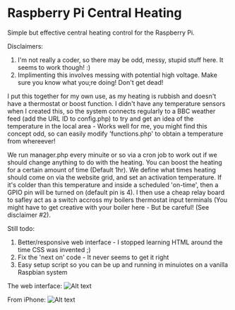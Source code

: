 # Raspberry Pi Central Heating

Simple but effective central heating control for the Raspberry Pi. 

Disclaimers:
 1) I'm not really a coder, so there may be odd, messy, stupid stuff here. It seems to work though! :)
 2) Implimenting this involves messing with potential high voltage. Make sure you know what you;re doing! Don't get dead!


I put this together for my own use, as my heating is rubbish and doesn't have a thermostat or boost function. I didn't have any temperature sensors when I created this, so the system connects regularly to a BBC weather feed (add the URL ID to config.php) to try and get an idea of the temperature in the local area - Works well for me, you might find this concept odd, so can easily modify 'functions.php' to obtain a temperature from whereever! 

We run manager.php every minuite or so via a cron job to work out if we should change anything to do with the heating.
You can boost the heating for a certain amount of time (Default 1hr). We define what times heating should come on via the website grid, and set an activation temperature. If it's colder than this temperature and inside a scheduled 'on-time', then a GPIO pin will be turned on (default pin is 4). I then use a cheap relay board to safley act as a switch accross my boilers thermostat input terminals (You might have to get creative with your boiler here - But be careful! (See disclaimer #2).

Still todo:
 1) Better/responsive web interface - I stopped learning HTML around the time CSS was invented ;)
 2) Fix the 'next on' code - It never seems to get it right
 3) Easy setup script so you can be up and running in minuiotes on a vanilla Raspbian system

The web interface:
![Alt text](https://cloud.githubusercontent.com/assets/14201513/9795012/4c40cf38-57e6-11e5-9f94-6040df99c32b.jpg "Central heating web admin")

From iPhone:
![Alt text](https://cloud.githubusercontent.com/assets/14201513/9795013/4c532688-57e6-11e5-908c-fcae13e3d942.jpg "Central heating smartphone ios admin")


